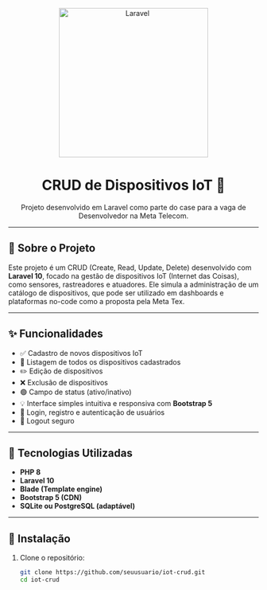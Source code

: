 <p align="center">
  <img src="https://raw.githubusercontent.com/laravel/art/master/logo-lockup/5%20SVG/2%20CMYK/1%20Full%20Color/laravel-logolockup-cmyk-red.svg" width="300" alt="Laravel">
</p>

<h1 align="center">CRUD de Dispositivos IoT 📡</h1>

<p align="center">
  Projeto desenvolvido em Laravel como parte do case para a vaga de Desenvolvedor na Meta Telecom.
</p>

---

## 🚀 Sobre o Projeto

Este projeto é um CRUD (Create, Read, Update, Delete) desenvolvido com **Laravel 10**, focado na gestão de dispositivos IoT (Internet das Coisas), como sensores, rastreadores e atuadores. Ele simula a administração de um catálogo de dispositivos, que pode ser utilizado em dashboards e plataformas no-code como a proposta pela Meta Tex.

---

## ✨ Funcionalidades

- ✅ Cadastro de novos dispositivos IoT
- 📄 Listagem de todos os dispositivos cadastrados
- ✏️ Edição de dispositivos
- ❌ Exclusão de dispositivos
- 🟢 Campo de status (ativo/inativo)
- 💡 Interface simples intuitiva e responsiva com **Bootstrap 5**
- 🔐 Login, registro e autenticação de usuários
- 🚪 Logout seguro

---

## 🧱 Tecnologias Utilizadas

- **PHP 8**
- **Laravel 10**
- **Blade (Template engine)**
- **Bootstrap 5 (CDN)**
- **SQLite ou PostgreSQL (adaptável)**

---

## 📂 Instalação

1. Clone o repositório:
   ```bash
   git clone https://github.com/seuusuario/iot-crud.git
   cd iot-crud
   
